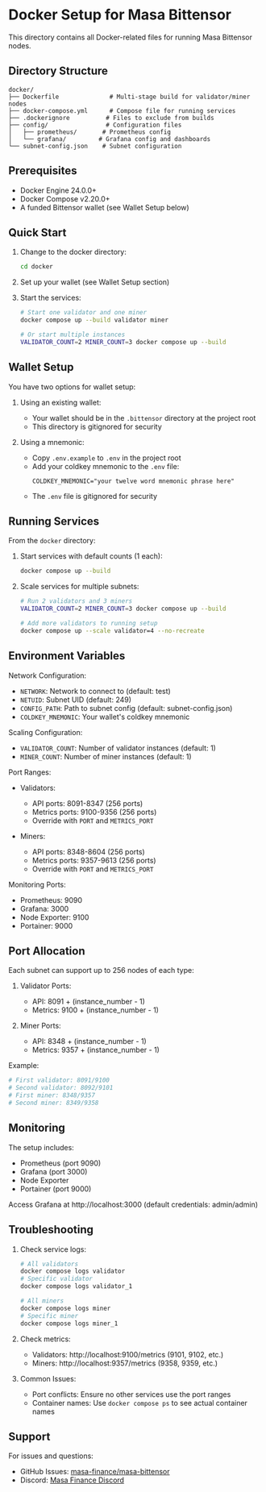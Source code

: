 # Docker Setup for Masa Bittensor

This directory contains all Docker-related files for running Masa Bittensor nodes.

## Directory Structure

```
docker/
├── Dockerfile              # Multi-stage build for validator/miner nodes
├── docker-compose.yml      # Compose file for running services
├── .dockerignore          # Files to exclude from builds
├── config/                # Configuration files
│   ├── prometheus/       # Prometheus config
│   └── grafana/         # Grafana config and dashboards
└── subnet-config.json    # Subnet configuration
```

## Prerequisites

- Docker Engine 24.0.0+
- Docker Compose v2.20.0+
- A funded Bittensor wallet (see Wallet Setup below)

## Quick Start

1. Change to the docker directory:
   ```bash
   cd docker
   ```

2. Set up your wallet (see Wallet Setup section)

3. Start the services:
   ```bash
   # Start one validator and one miner
   docker compose up --build validator miner
   
   # Or start multiple instances
   VALIDATOR_COUNT=2 MINER_COUNT=3 docker compose up --build
   ```

## Wallet Setup

You have two options for wallet setup:

1. Using an existing wallet:
   - Your wallet should be in the `.bittensor` directory at the project root
   - This directory is gitignored for security

2. Using a mnemonic:
   - Copy `.env.example` to `.env` in the project root
   - Add your coldkey mnemonic to the `.env` file:
     ```
     COLDKEY_MNEMONIC="your twelve word mnemonic phrase here"
     ```
   - The `.env` file is gitignored for security

## Running Services

From the `docker` directory:

1. Start services with default counts (1 each):
   ```bash
   docker compose up --build
   ```

2. Scale services for multiple subnets:
   ```bash
   # Run 2 validators and 3 miners
   VALIDATOR_COUNT=2 MINER_COUNT=3 docker compose up --build

   # Add more validators to running setup
   docker compose up --scale validator=4 --no-recreate
   ```

## Environment Variables

Network Configuration:
- `NETWORK`: Network to connect to (default: test)
- `NETUID`: Subnet UID (default: 249)
- `CONFIG_PATH`: Path to subnet config (default: subnet-config.json)
- `COLDKEY_MNEMONIC`: Your wallet's coldkey mnemonic

Scaling Configuration:
- `VALIDATOR_COUNT`: Number of validator instances (default: 1)
- `MINER_COUNT`: Number of miner instances (default: 1)

Port Ranges:
- Validators:
  - API ports: 8091-8347 (256 ports)
  - Metrics ports: 9100-9356 (256 ports)
  - Override with `PORT` and `METRICS_PORT`

- Miners:
  - API ports: 8348-8604 (256 ports)
  - Metrics ports: 9357-9613 (256 ports)
  - Override with `PORT` and `METRICS_PORT`

Monitoring Ports:
- Prometheus: 9090
- Grafana: 3000
- Node Exporter: 9100
- Portainer: 9000

## Port Allocation

Each subnet can support up to 256 nodes of each type:

1. Validator Ports:
   - API: 8091 + (instance_number - 1)
   - Metrics: 9100 + (instance_number - 1)

2. Miner Ports:
   - API: 8348 + (instance_number - 1)
   - Metrics: 9357 + (instance_number - 1)

Example:
```bash
# First validator: 8091/9100
# Second validator: 8092/9101
# First miner: 8348/9357
# Second miner: 8349/9358
```

## Monitoring

The setup includes:
- Prometheus (port 9090)
- Grafana (port 3000)
- Node Exporter
- Portainer (port 9000)

Access Grafana at http://localhost:3000 (default credentials: admin/admin)

## Troubleshooting

1. Check service logs:
   ```bash
   # All validators
   docker compose logs validator
   # Specific validator
   docker compose logs validator_1
   
   # All miners
   docker compose logs miner
   # Specific miner
   docker compose logs miner_1
   ```

2. Check metrics:
   - Validators: http://localhost:9100/metrics (9101, 9102, etc.)
   - Miners: http://localhost:9357/metrics (9358, 9359, etc.)

3. Common Issues:
   - Port conflicts: Ensure no other services use the port ranges
   - Container names: Use `docker compose ps` to see actual container names

## Support

For issues and questions:
- GitHub Issues: [masa-finance/masa-bittensor](https://github.com/masa-finance/masa-bittensor/issues)
- Discord: [Masa Finance Discord](https://discord.gg/masafinance) 